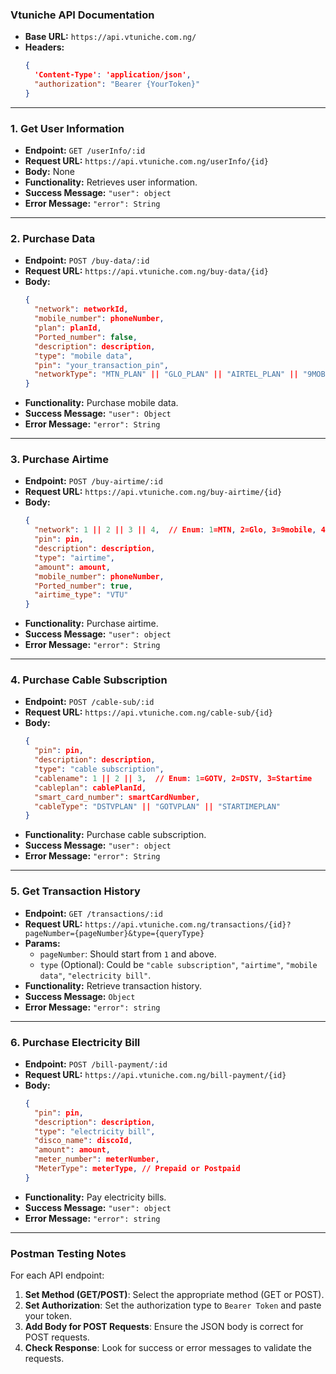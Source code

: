 ### **Vtuniche API Documentation**

- **Base URL:** `https://api.vtuniche.com.ng/`
- **Headers:**
  ```json
  {
    'Content-Type': 'application/json',
    "authorization": "Bearer {YourToken}"
  }
  ```

---

### **1. Get User Information**

- **Endpoint:** `GET /userInfo/:id`
- **Request URL:** `https://api.vtuniche.com.ng/userInfo/{id}`
- **Body:** None
- **Functionality:** Retrieves user information.
- **Success Message:** `"user": object`
- **Error Message:** `"error": String`

---

### **2. Purchase Data**

- **Endpoint:** `POST /buy-data/:id`
- **Request URL:** `https://api.vtuniche.com.ng/buy-data/{id}`
- **Body:**
  ```json
  {
    "network": networkId,
    "mobile_number": phoneNumber,
    "plan": planId,
    "Ported_number": false,
    "description": description,
    "type": "mobile data",
    "pin": "your_transaction_pin",
    "networkType": "MTN_PLAN" || "GLO_PLAN" || "AIRTEL_PLAN" || "9MOBILE_PLAN"
  }
  ```
- **Functionality:** Purchase mobile data.
- **Success Message:** `"user": Object`
- **Error Message:** `"error": String`

---

### **3. Purchase Airtime**

- **Endpoint:** `POST /buy-airtime/:id`
- **Request URL:** `https://api.vtuniche.com.ng/buy-airtime/{id}`
- **Body:**
  ```json
  {
    "network": 1 || 2 || 3 || 4,  // Enum: 1=MTN, 2=Glo, 3=9mobile, 4=Airtel
    "pin": pin,
    "description": description,
    "type": "airtime",
    "amount": amount,
    "mobile_number": phoneNumber,
    "Ported_number": true,
    "airtime_type": "VTU"
  }
  ```
- **Functionality:** Purchase airtime.
- **Success Message:** `"user": object`
- **Error Message:** `"error": String`

---

### **4. Purchase Cable Subscription**

- **Endpoint:** `POST /cable-sub/:id`
- **Request URL:** `https://api.vtuniche.com.ng/cable-sub/{id}`
- **Body:**
  ```json
  {
    "pin": pin,
    "description": description,
    "type": "cable subscription",
    "cablename": 1 || 2 || 3,  // Enum: 1=GOTV, 2=DSTV, 3=Startime
    "cableplan": cablePlanId,
    "smart_card_number": smartCardNumber,
    "cableType": "DSTVPLAN" || "GOTVPLAN" || "STARTIMEPLAN"
  }
  ```
- **Functionality:** Purchase cable subscription.
- **Success Message:** `"user": object`
- **Error Message:** `"error": String`

---

### **5. Get Transaction History**

- **Endpoint:** `GET /transactions/:id`
- **Request URL:** `https://api.vtuniche.com.ng/transactions/{id}?pageNumber={pageNumber}&type={queryType}`
- **Params:**
  - `pageNumber`: Should start from `1` and above.
  - `type` (Optional): Could be `"cable subscription"`, `"airtime"`, `"mobile data"`, `"electricity bill"`.
- **Functionality:** Retrieve transaction history.
- **Success Message:** `Object`
- **Error Message:** `"error": string`

---

### **6. Purchase Electricity Bill**

- **Endpoint:** `POST /bill-payment/:id`
- **Request URL:** `https://api.vtuniche.com.ng/bill-payment/{id}`
- **Body:**
  ```json
  {
    "pin": pin,
    "description": description,
    "type": "electricity bill",
    "disco_name": discoId,
    "amount": amount,
    "meter_number": meterNumber,
    "MeterType": meterType, // Prepaid or Postpaid
  }
  ```
- **Functionality:** Pay electricity bills.
- **Success Message:** `"user": object`
- **Error Message:** `"error": string`

---

### **Postman Testing Notes**

For each API endpoint:
1. **Set Method (GET/POST)**: Select the appropriate method (GET or POST).
2. **Set Authorization**: Set the authorization type to `Bearer Token` and paste your token.
3. **Add Body for POST Requests**: Ensure the JSON body is correct for POST requests.
4. **Check Response**: Look for success or error messages to validate the requests.
